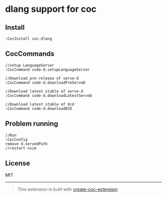 # dlang support for coc

## Install

`:CocInstall coc-dlang`


## CocCommands
```
//setup LanguageServer 
:CocCommand code-d.setupLanguageServer 

//Download pre-release of serve-d 
:CocCommand code-d.downloadPreServeD 

//Download latest stable of serve-d 
:CocCommand code-d.downloadLatestServeD 

//Download latest stable of dcd 
:CocCommand code-d.downloadDCD 

```

## Problem running
```
//Run
:CocConfig  
remove d.servedPath  
//restart nvim
```

## License

MIT

---

> This extension is built with [create-coc-extension](https://github.com/fannheyward/create-coc-extension)

